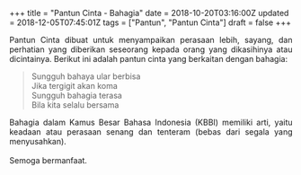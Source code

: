 +++
title = "Pantun Cinta - Bahagia"
date = 2018-10-20T03:16:00Z
updated = 2018-12-05T07:45:01Z
tags = ["Pantun", "Pantun Cinta"]
draft = false
+++

<div dir="ltr" style="text-align: left;" trbidi="on"><div style="text-align: justify;">Pantun Cinta dibuat untuk menyampaikan perasaan lebih, sayang, dan perhatian yang diberikan seseorang kepada orang yang dikasihinya atau dicintainya. Berikut ini adalah pantun cinta yang berkaitan dengan bahagia:</div><blockquote class="tr_bq">Sungguh bahaya ular berbisa<br />Jika tergigit akan koma<br />Sungguh bahagia terasa<br />Bila kita selalu bersama</blockquote><div style="text-align: justify;">Bahagia dalam Kamus Besar Bahasa Indonesia (KBBI) memiliki arti, yaitu keadaan atau perasaan senang dan tenteram (bebas dari segala yang menyusahkan).</div><div style="text-align: justify;">&nbsp;</div><div style="text-align: justify;">Semoga bermanfaat.</div></div>
